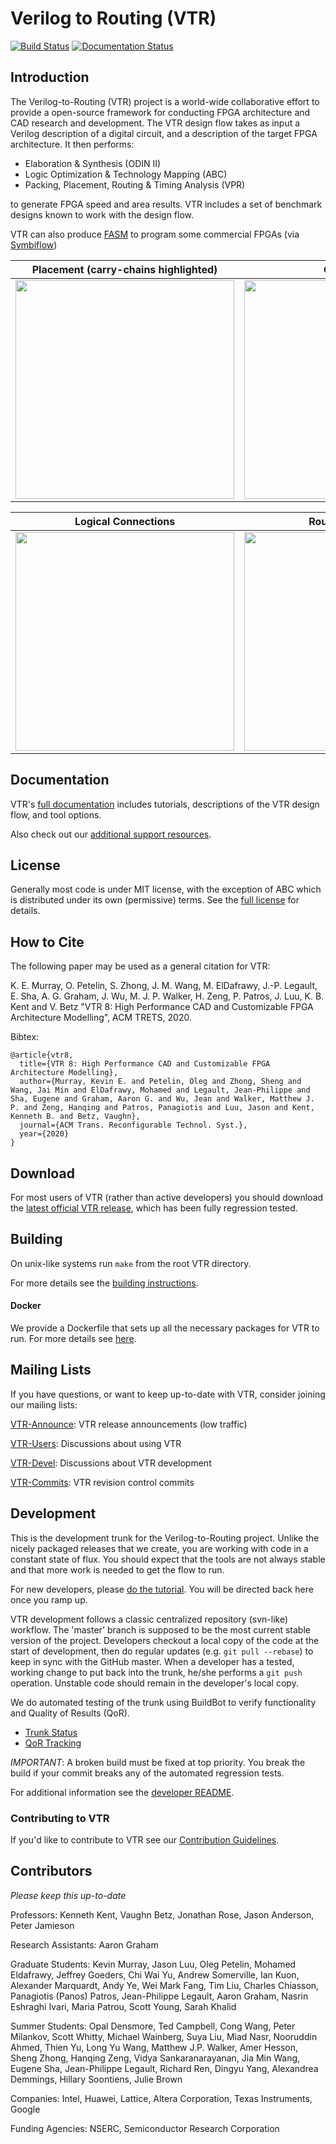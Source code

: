 # Verilog to Routing (VTR)
[![Build Status](https://travis-ci.com/verilog-to-routing/vtr-verilog-to-routing.svg?branch=master)](https://travis-ci.com/verilog-to-routing/vtr-verilog-to-routing) [![Documentation Status](https://readthedocs.org/projects/vtr/badge/?version=latest)](http://docs.verilogtorouting.org/en/latest/)

## Introduction
The Verilog-to-Routing (VTR) project is a world-wide collaborative effort to provide a open-source framework for conducting FPGA architecture and CAD research and development.
The VTR design flow takes as input a Verilog description of a digital circuit, and a description of the target FPGA architecture.
It then performs:
  * Elaboration & Synthesis (ODIN II)
  * Logic Optimization & Technology Mapping (ABC)
  * Packing, Placement, Routing & Timing Analysis (VPR)

to generate FPGA speed and area results.
VTR includes a set of benchmark designs known to work with the design flow.

VTR can also produce [FASM](https://symbiflow.readthedocs.io/en/latest/fasm/docs/specification.html) to program some commercial FPGAs (via [Symbiflow](https://symbiflow.github.io/))

| Placement (carry-chains highlighted) | Critical Path |
| ------------------------------------ | ------------- |
| <img src="https://verilogtorouting.org/img/des90_placement_macros.gif" width="350"/> | <img src="https://verilogtorouting.org/img/des90_cpd.gif" width="350"/> | 

| Logical Connections | Routing Utilziation |
| ------------------- | ------------------- |
| <img src="https://verilogtorouting.org/img/des90_nets.gif" width="350"/> | <img src="https://verilogtorouting.org/img/des90_routing_util.gif" width="350"/> |


## Documentation
VTR's [full documentation](https://docs.verilogtorouting.org) includes tutorials, descriptions of the VTR design flow, and tool options.

Also check out our [additional support resources](SUPPORT.md).

## License
Generally most code is under MIT license, with the exception of ABC which is distributed under its own (permissive) terms.
See the [full license](LICENSE.md) for details.

## How to Cite
The following paper may be used as a general citation for VTR:

K. E. Murray, O. Petelin, S. Zhong, J. M. Wang, M. ElDafrawy, J.-P. Legault, E. Sha, A. G. Graham, J. Wu, M. J. P. Walker, H. Zeng, P. Patros, J. Luu, K. B. Kent and V. Betz "VTR 8: High Performance CAD and Customizable FPGA Architecture Modelling", ACM TRETS, 2020.

Bibtex:
```
@article{vtr8,
  title={VTR 8: High Performance CAD and Customizable FPGA Architecture Modelling},
  author={Murray, Kevin E. and Petelin, Oleg and Zhong, Sheng and Wang, Jai Min and ElDafrawy, Mohamed and Legault, Jean-Philippe and Sha, Eugene and Graham, Aaron G. and Wu, Jean and Walker, Matthew J. P. and Zeng, Hanqing and Patros, Panagiotis and Luu, Jason and Kent, Kenneth B. and Betz, Vaughn},
  journal={ACM Trans. Reconfigurable Technol. Syst.},
  year={2020}
}
```

## Download
For most users of VTR (rather than active developers) you should download the [latest official VTR release](https://verilogtorouting.org/download), which has been fully regression tested.

## Building
On unix-like systems run `make` from the root VTR directory.

For more details see the [building instructions](BUILDING.md).

#### Docker
We provide a Dockerfile that sets up all the necessary packages for VTR to run.
For more details see [here](dev/DOCKER_DEPLOY.md).

## Mailing Lists
If you have questions, or want to keep up-to-date with VTR, consider joining our mailing lists:

[VTR-Announce](https://groups.google.com/forum/#!forum/vtr-announce): VTR release announcements (low traffic)

[VTR-Users](https://groups.google.com/forum/#!forum/vtr-users): Discussions about using VTR

[VTR-Devel](https://groups.google.com/forum/#!forum/vtr-devel): Discussions about VTR development

[VTR-Commits](https://groups.google.com/forum/#!forum/vtr-commits): VTR revision control commits

## Development
This is the development trunk for the Verilog-to-Routing project.
Unlike the nicely packaged releases that we create, you are working with code in a constant state of flux.
You should expect that the tools are not always stable and that more work is needed to get the flow to run.

For new developers, please [do the tutorial](dev/tutorial/NewDeveloperTutorial.txt).
You will be directed back here once you ramp up.

VTR development follows a classic centralized repository (svn-like) workflow.
The 'master' branch is supposed to be the most current stable version of the project.
Developers checkout a local copy of the code at the start of development, then do regular updates (e.g. `git pull --rebase`) to keep in sync with the GitHub master.
When a developer has a tested, working change to put back into the trunk, he/she performs a `git push` operation.
Unstable code should remain in the developer's local copy.

We do automated testing of the trunk using BuildBot to verify functionality and Quality of Results (QoR).
* [Trunk Status](http://builds.verilogtorouting.org:8080/waterfall)
* [QoR Tracking](http://builds.verilogtorouting.org:8080/)

*IMPORTANT*: A broken build must be fixed at top priority. You break the build if your commit breaks any of the automated regression tests.

For additional information see the [developer README](README.developers.md).

### Contributing to VTR
If you'd like to contribute to VTR see our [Contribution Guidelines](CONTRIBUTING.md).

## Contributors
*Please keep this up-to-date*

Professors: Kenneth Kent, Vaughn Betz, Jonathan Rose, Jason Anderson, Peter Jamieson

Research Assistants: Aaron Graham

Graduate Students: Kevin Murray, Jason Luu, Oleg Petelin, Mohamed Eldafrawy, Jeffrey Goeders, Chi Wai Yu, Andrew Somerville, Ian Kuon, Alexander Marquardt, Andy Ye, Wei Mark Fang, Tim Liu, Charles Chiasson, Panagiotis (Panos) Patros, Jean-Philippe Legault, Aaron Graham, Nasrin Eshraghi Ivari, Maria Patrou, Scott Young, Sarah Khalid

Summer Students: Opal Densmore, Ted Campbell, Cong Wang, Peter Milankov, Scott Whitty, Michael Wainberg, Suya Liu, Miad Nasr, Nooruddin Ahmed, Thien Yu, Long Yu Wang, Matthew J.P. Walker, Amer Hesson, Sheng Zhong, Hanqing Zeng, Vidya Sankaranarayanan, Jia Min Wang, Eugene Sha, Jean-Philippe Legault, Richard Ren, Dingyu Yang, Alexandrea Demmings, Hillary Soontiens, Julie Brown

Companies: Intel, Huawei, Lattice, Altera Corporation, Texas Instruments, Google

Funding Agencies: NSERC, Semiconductor Research Corporation


